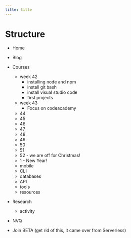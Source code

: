 ```yaml
---
title: title
---
```


# Structure

- Home
- Blog
- Courses    
    - week 42
        - installing node and npm
        - install git bash
        - install visual studio code
        - first projects
    - week 43
        - Focus on codeacademy
    - 44
    - 45
    - 46
    - 47
    - 48
    - 49
    - 50
    - 51
    - 52 - we are off for Christmas!
    - 1 - New Year!    
    - mobile
    - CLI
    - databases
    - API
    - tools
    - resources
- Research
    - activity
- NVQ

- Join BETA (get rid of this, it came over from Serverless)

